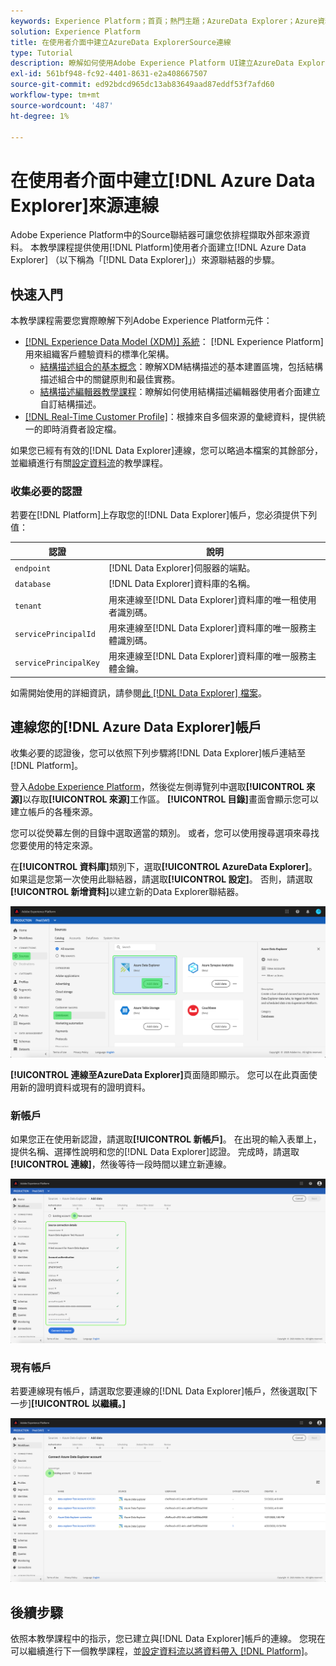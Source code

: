 ```yaml
---
keywords: Experience Platform；首頁；熱門主題；AzureData Explorer；Azure資料總管；資料總管；Data Explorer
solution: Experience Platform
title: 在使用者介面中建立AzureData ExplorerSource連線
type: Tutorial
description: 瞭解如何使用Adobe Experience Platform UI建立AzureData Explorer來源連線。
exl-id: 561bf948-fc92-4401-8631-e2a408667507
source-git-commit: ed92bdcd965dc13ab83649aad87eddf53f7afd60
workflow-type: tm+mt
source-wordcount: '487'
ht-degree: 1%

---
```


# 在使用者介面中建立[!DNL Azure Data Explorer]來源連線

Adobe Experience Platform中的Source聯結器可讓您依排程擷取外部來源資料。 本教學課程提供使用[!DNL Platform]使用者介面建立[!DNL Azure Data Explorer] （以下稱為「[!DNL Data Explorer]」）來源聯結器的步驟。

## 快速入門

本教學課程需要您實際瞭解下列Adobe Experience Platform元件：

* [[!DNL Experience Data Model (XDM)] 系統](../../../../../xdm/home.md)： [!DNL Experience Platform]用來組織客戶體驗資料的標準化架構。
   * [結構描述組合的基本概念](../../../../../xdm/schema/composition.md)：瞭解XDM結構描述的基本建置區塊，包括結構描述組合中的關鍵原則和最佳實務。
   * [結構描述編輯器教學課程](../../../../../xdm/tutorials/create-schema-ui.md)：瞭解如何使用結構描述編輯器使用者介面建立自訂結構描述。
* [[!DNL Real-Time Customer Profile]](../../../../../profile/home.md)：根據來自多個來源的彙總資料，提供統一的即時消費者設定檔。

如果您已經有有效的[!DNL Data Explorer]連線，您可以略過本檔案的其餘部分，並繼續進行有關[設定資料流](../../dataflow/databases.md)的教學課程。

### 收集必要的認證

若要在[!DNL Platform]上存取您的[!DNL Data Explorer]帳戶，您必須提供下列值：

| 認證 | 說明 |
| ---------- | ----------- |
| `endpoint` | [!DNL Data Explorer]伺服器的端點。 |
| `database` | [!DNL Data Explorer]資料庫的名稱。 |
| `tenant` | 用來連線至[!DNL Data Explorer]資料庫的唯一租使用者識別碼。 |
| `servicePrincipalId` | 用來連線至[!DNL Data Explorer]資料庫的唯一服務主體識別碼。 |
| `servicePrincipalKey` | 用來連線至[!DNL Data Explorer]資料庫的唯一服務主體金鑰。 |

如需開始使用的詳細資訊，請參閱[此 [!DNL Data Explorer] 檔案](https://docs.microsoft.com/en-us/azure/data-explorer/kusto/management/access-control/how-to-authenticate-with-aad)。

## 連線您的[!DNL Azure Data Explorer]帳戶

收集必要的認證後，您可以依照下列步驟將[!DNL Data Explorer]帳戶連結至[!DNL Platform]。

登入[Adobe Experience Platform](https://platform.adobe.com)，然後從左側導覽列中選取&#x200B;**[!UICONTROL 來源]**&#x200B;以存取&#x200B;**[!UICONTROL 來源]**&#x200B;工作區。 **[!UICONTROL 目錄]**&#x200B;畫面會顯示您可以建立帳戶的各種來源。

您可以從熒幕左側的目錄中選取適當的類別。 或者，您可以使用搜尋選項來尋找您要使用的特定來源。

在&#x200B;**[!UICONTROL 資料庫]**&#x200B;類別下，選取&#x200B;**[!UICONTROL AzureData Explorer]**。 如果這是您第一次使用此聯結器，請選取&#x200B;**[!UICONTROL 設定]**。 否則，請選取&#x200B;**[!UICONTROL 新增資料]**&#x200B;以建立新的Data Explorer聯結器。

![目錄](../../../../images/tutorials/create/data-explorer/catalog.png)

**[!UICONTROL 連線至AzureData Explorer]**&#x200B;頁面隨即顯示。 您可以在此頁面使用新的證明資料或現有的證明資料。

### 新帳戶

如果您正在使用新認證，請選取&#x200B;**[!UICONTROL 新帳戶]**。 在出現的輸入表單上，提供名稱、選擇性說明和您的[!DNL Data Explorer]認證。 完成時，請選取&#x200B;**[!UICONTROL 連線]**，然後等待一段時間以建立新連線。

![連線](../../../../images/tutorials/create/data-explorer/new.png)

### 現有帳戶

若要連線現有帳戶，請選取您要連線的[!DNL Data Explorer]帳戶，然後選取[下一步]**[!UICONTROL 以繼續。]**

![現有](../../../../images/tutorials/create/data-explorer/existing.png)

## 後續步驟

依照本教學課程中的指示，您已建立與[!DNL Data Explorer]帳戶的連線。 您現在可以繼續進行下一個教學課程，並[設定資料流以將資料帶入 [!DNL Platform]](../../dataflow/databases.md)。
